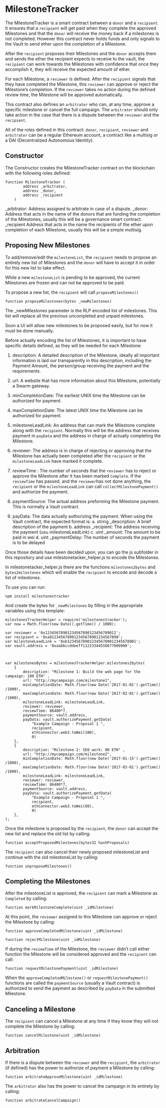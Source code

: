 # MilestoneTracker

The MilestoneTracker is a smart contract between a `donor` and a `recipient`. It ensures that a `recipient` will get paid when they complete the approved Milestones and that the `donor` will receive the money back if a milestones is not completed. However this contract never holds funds and only signals to the Vault to send ether upon the completion of a Milestone.

After the `recipient` proposes their Milestones and the `donor` accepts them and sends the ether the recipient expects to receive to the vault, the `recipient` can work towards the Milestones with confidence that once they accomplish it, they will receive the expected amount of ether. 

For each Milestone, a `reviewer` is defined. After the `recipient` signals that they have completed the Milestone, this `reviewer` can approve or reject the Milestone’s completion. If the `reviewer` takes no action during the defined review time, the Milestone will be approved automatically.

This contract also defines an `arbitrator` who can, at any time, approve a specific milestone or cancel the full campaign. The `arbitrator` should only take action in the case that there is a dispute between the `reviewer` and the `recipient`.

All of the roles defined in this contract: `donor`, `recipient`, `reviewer` and `arbitrator` can be a regular Ethereum account, a contract like a multisig or a DAI (Decentralized Autonomous Identity).


## Constructor

The Constructor creates the MilestoneTracker contract on the blockchain with the following roles defined:

    function MilestoneTracker (
            address _arbitrator,
            address _donor,
            address _recipient
        )


_arbitrator: Address assigned to arbitrate in case of a dispute.
_donor: Address that acts in the name of the donors that are funding the completion of the Milestones, usually this will be a governance smart contract.
_recipient Address that acts in the name the recipients of the ether upon completion of each Milestone, usually this will be a simple multisig. 

## Proposing New Milestones

To add/remove/edit the `milestoneList`, the `recipient` needs to propose an entirely new list of Milestones and the `donor` will have to accept it in order for this new list to take effect.

While a new `milestoneList` is pending to be approved, the current Milestones are frozen and can not be approved to be paid.

To propose a new list, the `recipient` will call `proposeMilestones()` 

    function proposeMilestones(bytes _newMilestones)

The _newMilestones parameter is the RLP encoded list of milestones. This list will replace all the previous uncompleted and unpaid milestones.

Soon a UI will allow new milestones to be proposed easily, but for now it must be done manually.

Before actually encoding the list of Milestones, it is important to have specific details defined, as they will be needed for each Milestone:

1. description: A detailed description of the Milestone, ideally all important information is laid our transparently in this description, including the Payment Amount, the person/group receiving the payment and the requirements.

2. url: A website that has more information about this Milestone, potentially a Swarm gateway.

3. minCompletionDate: The earliest UNIX time the Milestone can be authorized for payment.

4. maxCompletionDate: The latest UNIX time the Milestone can be authorized for payment.

5. milestoneLeadLink: An address that can mark the Milestone complete along with the `recipient`. Normally this will be the address that receives payment in `payData` and the address in charge of actually completing the Milestone.  

6. reviewer: The address is in charge of rejecting or approving that the Milestone has actually been completed after the `recipient` or the `milestoneLeadLink` have marked it complete.

7. reviewTime : The number of seconds that the `reviewer` has to reject or approve the Milestone after it has been marked `Complete`. If the `reviewTime` has passed, and the `reviewer`has not done anything, the `recipient` or the `milestoneLeadLink` can call `collectMilestonePayment()` and authorize the payment.

8. paymentSource: The actual address preforming the Milestone payment. This is normally a Vault contract.

9. payData: The data actually authorizing the payment. When using the Vault contract, the expected format is:
    a. string _description: A brief description of the payment
    b. address _recipient: The address receiving the payment (usu milestoneLeadLink)
    c. uint _amount: The amount to be paid in wei
    d. uint _paymentDelay: The number of seconds the payment is to be delayed

Once those details have been decided upon, you can go the js subfolder in this repository and use milestonetacker_helper.js to encode the Milestones. 

In milestonetacker_helper.js there are the functions `milestones2bytes` and `bytes2milestones` which will enable the `recipient` to encode and decode a list of milestones.

To use you can run:

    npm install milestonestracker

And create the bytes for `_newMilestones` by filling in the appropriate variables using this template:


    milestonesTrackerHelper = require('milestonestracker');
    var now = Math.floor(new Date().getTime() / 1000);

    var reviewer = '0x12345678901234567890123456789012';
    var recipient = '0xa0123456789012345678901234567890';
    var milestoneLeadLink = '0xb1234567890123456789012345678901';
    var vault.address = '0xaabbccddeeff11223344556677889900';



    var milestonesBytes = milestonesTrackerHelper.milestones2bytes(
        {
            description: "Milestone 1: Build the web page for the campaign: 100 ETH" ,
            url: "http://mycampaign.com/milestone1",
            minCompletionDate: Math.floor(new Date('2017-01-01').getTime() /1000),
            maxCompletionDate: Math.floor(new Date('2017-02-01').getTime() /1000),
            milestoneLeadLink: milestoneLeadLink,
            reviewer: reviewer,
            reviewTime: 86400*7,
            paymentSource: vault.address,
            payData: vault.authorizePayment.getData(
                "Example Campaign - Proposal 1 ",
                recipient,
                ethConnector.web3.toWei(100),
                0)
        },
        {
            description: "Milestone 2: SEO work: 80 ETH" ,
            url: "http://mycampaign.com/milestone2",
            minCompletionDate: Math.floor(new Date('2017-01-15').getTime() /1000),
            maxCompletionDate: Math.floor(new Date('2017-03-01').getTime() /1000),
            milestoneLeadLink: milestoneLeadLink,
            reviewer: reviewer,
            reviewTime: 86400*7,
            paymentSource: vault.address,
            payData: vault.authorizePayment.getData(
                "Example Campaign - Proposal 1 ",
                recipient,
                ethConnector.web3.toWei(80),
                0)
        },
    );




Once the milestone is proposed by the `recipient`, the `donor` can accept the new list and replace the old list by calling:

    function acceptProposedMilestones(bytes32 hashProposals)

The `recipient` can also cancel their newly proposed milestoneList and continue with the old milestoneList by calling:

    function unproposeMilestones()


## Completing the Milestones

After the milestoneList is approved, the `recipient` can mark a Milestone as `Completed` by calling:

    function markMilestoneComplete(uint _idMilestone)

At this point, the `reviewer` assigned to this Milestone can approve or reject the Milestone by calling:

    function approveCompletedMilestone(uint _idMilestone)

    function rejectMilestone(uint _idMilestone)

If during the `reviewTime` of the Milestone, the `reviewer` didn’t call either function the Milestone will be considered approved and the `recipient` can call:

    function requestMilestonePayment(uint _idMilestone)

When the `approveCompletedMilestone()` or `requestMilestonePayment()` functions are called the `paymentSource` (usually a Vault contract) is authorized to send the payment as described by `payData` in the submitted Milestone.

## Canceling a Milestone

The `recipient` can cancel a Milestone at any time if they know they will not complete the Milestone by calling: 

    function cancelMilestone(uint _idMilestone)

## Arbitration

If there is a dispute between the `reviewer` and the `recipient`, the `arbitrator` (if defined) has the power to authorize of payment a Milestone by calling:

    function arbitrateApproveMilestone(uint _idMilestone)

The `arbitrator` also has the power to cancel the campaign in its entirety by calling:

    function arbitrateCancelCampaign()


